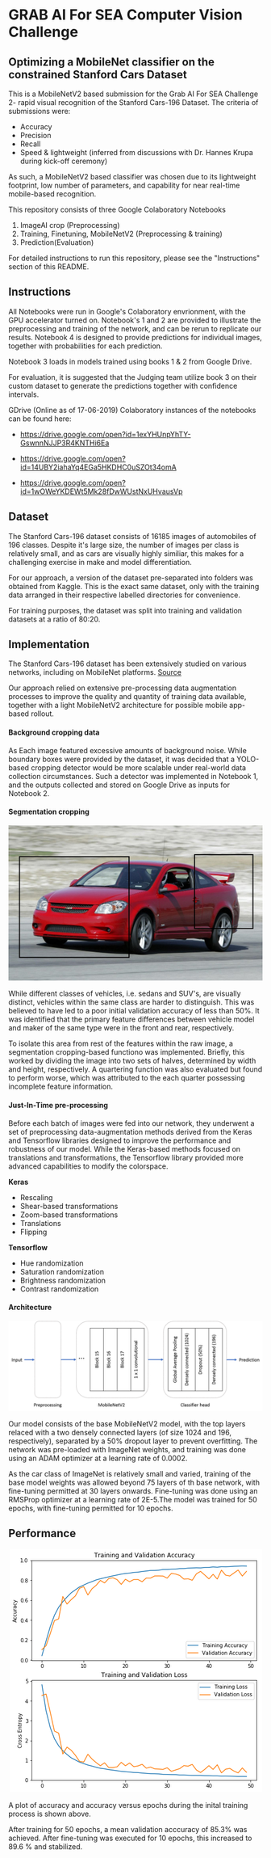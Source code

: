 # GRAB AI For SEA Computer Vision Challenge
## Optimizing a MobileNet classifier on the constrained Stanford Cars Dataset

This is a MobileNetV2 based submission for the Grab AI For SEA Challenge 2- rapid visual recognition of the Stanford Cars-196 Dataset.
The criteria of submissions were:


* Accuracy
* Precision
* Recall
* Speed & lightweight (inferred from discussions with Dr. Hannes Krupa during kick-off ceremony)

As such, a MobileNetV2 based classifier was chosen due to its lightweight footprint, low number of parameters, and capability for near real-time mobile-based recognition. 

This repository consists of three Google Colaboratory Notebooks
1. ImageAI crop (Preprocessing)
2. Training, Finetuning, MobileNetV2 (Preprocessing & training)
3. Prediction(Evaluation)


For detailed instructions to run this repository, please see the "Instructions" section of this README.

## Instructions
All Notebooks were run in Google's Colaboratory envrionment, with the GPU accelerator turned on. Notebook's 1 and 2 are provided to illustrate the preprocessing and training of the network, and can be rerun to replicate our results. Notebook 4 is designed to provide predictions for individual images, together with probabilities for each prediction.

Notebook 3 loads in models trained using books 1 & 2 from Google Drive. 

For evaluation, it is suggested that the Judging team utilize book 3 on their custom dataset to generate the predictions together with confidence intervals.

GDrive (Online as of 17-06-2019) Colaboratory instances of the notebooks can be found here:

* https://drive.google.com/open?id=1exYHUnpYhTY-GswnnNJJP3R4KNTHi6Ea

* https://drive.google.com/open?id=14UBY2iahaYq4EGa5HKDHC0uSZOt34omA

* https://drive.google.com/open?id=1wOWeYKDEWt5Mk28fDwWUstNxUHvausVp

## Dataset
The Stanford Cars-196 dataset consists of 16185 images of automobiles of 196 classes. Despite it's large size, the number of images per class is relatively small, and as cars are visually highly similiar, this makes for a challenging exercise in make and model differentiation.

For our approach, a version of the dataset pre-separated into folders was obtained from Kaggle. This is the exact same dataset, only with the training data arranged in their respective labelled directories for convenience.

For training purposes, the dataset was split into training and validation datasets at a ratio of 80:20.

## Implementation
The Stanford Cars-196 dataset has been extensively studied on various networks, including on MobileNet platforms. 
[Source](https://arxiv.org/pdf/1806.02987.pdf?fbclid=IwAR26yjKltuRmb9q9U8Dj3F-oGDXWVrp1UW_ipq3_ZanYmFWglijwbatqO2g)

Our approach relied on extensive pre-processing data augmentation processes to improve the quality and quantity of training data available, together with a light MobileNetV2 architecture for possible mobile app-based rollout.

#### Background cropping data

As Each image featured excessive amounts of background noise. While boundary boxes were provided by the dataset, it was decided that a YOLO-based cropping detector would be more scalable under real-world data collection circumstances. Such a detector was implemented in Notebook 1, and the outputs collected and stored on Google Drive as inputs for Notebook 2.

#### __Segmentation cropping__
<p align="center">
  <img src="https://github.com/EXJUSTICE/GRAB_SEA_CVChallenge/blob/master/example.jpg" >
</p>
While different classes of vehicles, i.e. sedans and SUV's, are visually distinct, vehicles within the same class are harder to distinguish. This was believed to have led to a poor initial validation accuracy of less than 50%. It was identified that the primary feature differences between vehicle model and maker of the same type were in the front and rear, respectively. 


To isolate this area from rest of the features within the raw image, a segmentation cropping-based functiono was implemented. Briefly, this worked by dividing the image into two sets of halves, determined by width and height, respectively. A quartering function was also evaluated but found to perform worse, which was attributed to the each quarter possessing incomplete feature information.


#### __Just-In-Time pre-processing__

Before each batch of images were fed into our network, they underwent a set of preprocessing data-augmentation methods derived from the Keras and Tensorflow libraries designed to improve the performance and robustness of our model. While the Keras-based methods focused on translations and transformations, the Tensorflow library provided more advanced capabilities to modify the colorspace.

**Keras**

* Rescaling
* Shear-based transformations
* Zoom-based transformations
* Translations
* Flipping

**Tensorflow**

* Hue randomization 
* Saturation randomization
* Brightness randomization
* Contrast randomization



#### __Architecture__

<p align="center">
  <img src="https://github.com/EXJUSTICE/GRAB_SEA_CVChallenge/blob/master/GrabSEAarchitecture.png" >
</p>

Our model consists of the base MobileNetV2 model, with the top layers relaced with a two densely connected layers (of size 1024 and 196, respectively), separated by a 50% dropout layer to prevent overfitting. The network was pre-loaded with ImageNet weights, and training was done using an ADAM optimizer at a learning rate of 0.0002.

As the car class of ImageNet is relatively small and varied, training of the base model weights was allowed beyond 75 layers of th base network, with fine-tuning permitted at 30 layers onwards. Fine-tuning was done using an RMSProp optimizer at a learning rate of 2E-5.The model was trained for 50 epochs, with fine-tuning permitted for 10 epochs.


## Performance
<p align="center">
  <img src="https://github.com/EXJUSTICE/GRAB_SEA_CVChallenge/blob/master/accuracy.png" >
</p>

A plot of accuracy and accuracy versus epochs during the inital training process is shown above.

After training for 50 epochs, a mean validation acccuracy of 85.3% was achieved. After fine-tuning was executed for 10 epochs, this increased to 89.6 % and stabilized.

